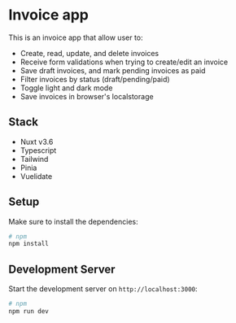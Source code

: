 # Invoice app

This is an invoice app that allow user to:
* Create, read, update, and delete invoices
* Receive form validations when trying to create/edit an invoice
* Save draft invoices, and mark pending invoices as paid
* Filter invoices by status (draft/pending/paid)
* Toggle light and dark mode
* Save invoices in browser's localstorage

## Stack

* Nuxt v3.6
* Typescript
* Tailwind
* Pinia
* Vuelidate

## Setup

Make sure to install the dependencies:

```bash
# npm
npm install
```

## Development Server

Start the development server on `http://localhost:3000`:

```bash
# npm
npm run dev
```
